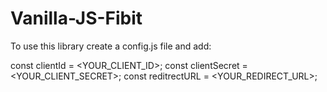 # Vanilla-JS-Fibit

To use this library create a config.js file and add:

const clientId = <YOUR_CLIENT_ID>;
const clientSecret = <YOUR_CLIENT_SECRET>;
const reditrectURL = <YOUR_REDIRECT_URL>;
